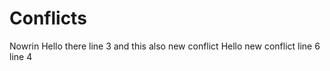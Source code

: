 # Conflicts
Nowrin
Hello there
line 3
and this also
new conflict 
Hello new conflict
line 6
line 4


